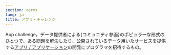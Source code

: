 ```yaml
---
section: terms
lang: ja
title: アプリ・チャレンジ
---
```


App challenge。データ提供者による{コミュニティ参画}のポピュラーな形式のひとつで、ある問題を解決したり、公開されているデータ用いたサービスを提供する[アプリ / アプリケーション](/glossary/ja/terms/app-application/)の開発にプログラマを招待するもの。
